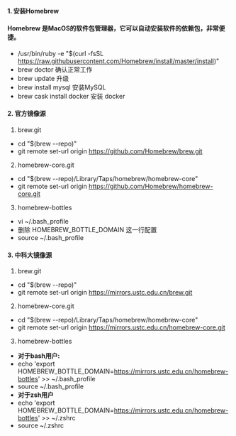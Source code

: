 #### 1. 安装Homebrew

#### 	Homebrew 是MacOS的软件包管理器，它可以自动安装软件的依赖包，非常便捷。

- /usr/bin/ruby -e "$(curl -fsSL https://raw.githubusercontent.com/Homebrew/install/master/install)"
- brew doctor 确认正常工作
- brew update 升级
- brew install mysql 安装MySQL
- brew cask install docker 安装 docker

#### 2. 官方镜像源
1. brew.git
- cd "$(brew --repo)" 
- git remote set-url origin https://github.com/Homebrew/brew.git
2. homebrew-core.git
-  cd "$(brew --repo)/Library/Taps/homebrew/homebrew-core"
-  git remote set-url origin https://github.com/Homebrew/homebrew-core.git
3. homebrew-bottles
- vi ~/.bash_profile
- 删除 HOMEBREW_BOTTLE_DOMAIN 这一行配置
- source ~/.bash_profile

#### 3. 中科大镜像源
1. brew.git
- cd "$(brew --repo)"
- git remote set-url origin https://mirrors.ustc.edu.cn/brew.git
2. homebrew-core.git
- cd "$(brew --repo)/Library/Taps/homebrew/homebrew-core"
- git remote set-url origin https://mirrors.ustc.edu.cn/homebrew-core.git
3. homebrew-bottles
- **对于bash用户:**
- echo 'export HOMEBREW_BOTTLE_DOMAIN=https://mirrors.ustc.edu.cn/homebrew-bottles' >> ~/.bash_profile
- source ~/.bash_profile
- **对于zsh用户**
- echo 'export HOMEBREW_BOTTLE_DOMAIN=https://mirrors.ustc.edu.cn/homebrew-bottles' >> ~/.zshrc
- source ~/.zshrc 